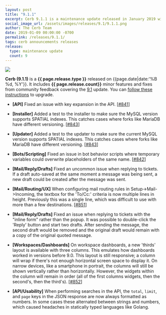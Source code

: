 ```yaml
---
layout: post
title: "9.1.1"
excerpt: Cerb 9.1.1 is a maintenance update released in January 2019 with 9 minor features and fixes from community feedback.
social_image_url: /assets/images/releases/9.1/9.1.1.png
author: The Cerb Team
date: 2019-01-09 00:00:00 -0700
permalink: /releases/9.1.1/
tags: cerb announcements releases
release:
  type: maintenance update
  count: 9
---
```


<div class="cerb-screenshot">
<img src="{{page.social_image_url}}" class="screenshot">
</div>

**Cerb (9.1.1)** is a **{{ page.release.type }}** released on {{page.date|date:'%B %d, %Y'}}. It includes **{{ page.release.count}}** minor features and fixes from community feedback covering the [9.1](/releases/9.1/) update.  You can [follow these instructions](/docs/upgrading/) to upgrade.

* **[API]** Fixed an issue with key expansion in the API. [[#841](https://github.com/jstanden/cerb/issues/841)]

* **[Installer]** Added a test to the installer to make sure the MySQL version supports SPATIAL indexes. This catches cases where forks like MariaDB have different versioning. [[#843](https://github.com/jstanden/cerb/issues/843)]

* **[Updater]** Added a test to the updater to make sure the current MySQL version supports SPATIAL indexes. This catches cases where forks like MariaDB have different versioning. [[#843](https://github.com/jstanden/cerb/issues/843)]

* **[Bots/Scripting]** Fixed an issue in bot behavior scripts where temporary variables could overwrite placeholders of the same name. [[#842](https://github.com/jstanden/cerb/issues/842)]

* **[Mail/Reply/Drafts]** Fixed an uncommon issue when replying to tickets. If a draft auto-saved at the same moment a message was being sent, a new draft could be created after the message was sent.

* **[Mail/Routing/UX]** When configuring mail routing rules in Setup->Mail->Incoming, the textbox for the 'To/Cc:' criteria is now multiple lines in height. Previously this was a single line, which was difficult to use with more than a few destinations. [[#851](https://github.com/jstanden/cerb/issues/851)]

* **[Mail/Reply/Drafts]** Fixed an issue when replying to tickets with the "inline form" rather than the popup. It was possible to double-click the 'Reply' button and start two drafts. After sending the message, the second draft would be removed and the original draft would remain with a copy of the original quoted message.

* **[Workspaces/Dashboards]** On workspace dashboards, a new 'thirds' layout is available with three columns. This emulates how dashboards worked in versions before 9.0. This layout is still responsive; a column will wrap if there's not enough horizontal screen space to display it. On narrow devices, like a smartphone in portrait, the columns will still be shown vertically rather than horizontally. However, the widgets within the column will remain in order (all of the first columns widgets, then the second's, then the third's). [[#852](https://github.com/jstanden/cerb/issues/852)]

* **[API/Usability]** When performing searches in the API, the `total`, `limit`, and `page` keys in the JSON response are now always formatted as numbers. In some cases these alternated between strings and numbers, which caused headaches in statically typed languages like Golang.

